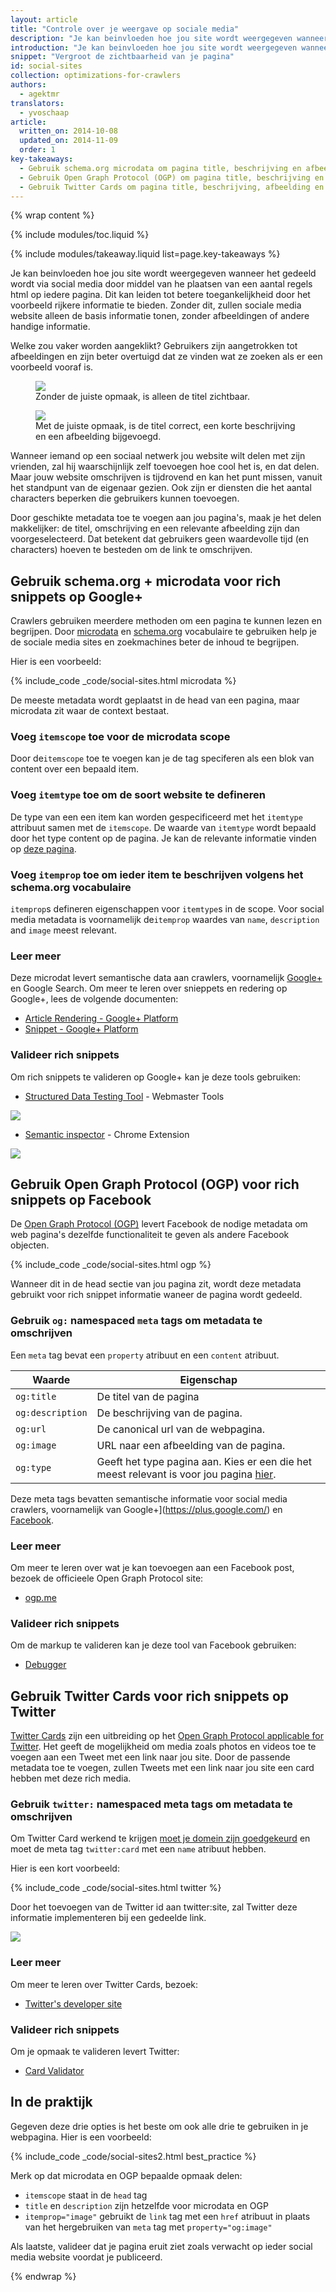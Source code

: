 ```yaml
---
layout: article
title: "Controle over je weergave op sociale media"
description: "Je kan beinvloeden hoe jou site wordt weergegeven wanneer het gedeeld wordt via social media door middel van he plaatsen van een aantal regels html op iedere pagina. Dit kan meer bezoekers naar je site trekken door het voorbeeld te voorzien van meer gegevens."
introduction: "Je kan beinvloeden hoe jou site wordt weergegeven wanneer het gedeeld wordt via social media door middel van he plaatsen van een aantal regels html op iedere pagina. Dit kan meer bezoekers naar je site trekken door het voorbeeld te voorzien van meer gegevens.."
snippet: "Vergroot de zichtbaarheid van je pagina"
id: social-sites
collection: optimizations-for-crawlers
authors:
  - agektmr
translators:
  - yvoschaap
article:
  written_on: 2014-10-08
  updated_on: 2014-11-09
  order: 1
key-takeaways:
  - Gebruik schema.org microdata om pagina title, beschrijving en afbeelding te specificeren voor Google+.
  - Gebruik Open Graph Protocol (OGP) om pagina title, beschrijving en afbeelding te specificeren voor Facebook.
  - Gebruik Twitter Cards om pagina title, beschrijving, afbeelding en twitter gebruikersnaame te specificeren voor Twitter.
---
```


{% wrap content %}

{% include modules/toc.liquid %}

{% include modules/takeaway.liquid list=page.key-takeaways %}

Je kan beinvloeden hoe jou site wordt weergegeven wanneer het gedeeld wordt via social media door middel van he plaatsen van een aantal regels html op iedere pagina. Dit kan leiden tot betere toegankelijkheid door het voorbeeld rijkere informatie te bieden. Zonder dit, zullen sociale media website alleen de basis informatie tonen, zonder afbeeldingen of andere handige informatie.

Welke zou vaker worden aangeklikt? Gebruikers zijn aangetrokken tot afbeeldingen en zijn beter overtuigd dat ze vinden wat ze zoeken als er een voorbeeld vooraf is.

<div class="clear g-wide--pull-1">
  <div class="g--half">
    <figure class="fluid">
      <img src="imgs/gplus-snippet-1.png" srcset="imgs/gplus-snippet-1.png 1x,
       imgs/gplus-snippet-1-2x.png 2x" />
      <figcaption>Zonder de juiste opmaak, is alleen de titel zichtbaar.</figcaption>
    </figure>
  </div>
  <div class="g--half g--last">
    <figure class="fluid">
      <img src="imgs/gplus-snippet-2.png" srcset="imgs/gplus-snippet-2.png 1x,
       imgs/gplus-snippet-2-2x.png 2x" />
      <figcaption>Met de juiste opmaak, is de titel correct, een korte beschrijving en een afbeelding bijgevoegd.</figcaption>
    </figure>
  </div>
</div>

Wanneer iemand op een sociaal netwerk jou website wilt delen met zijn vrienden, zal hij waarschijnlijk zelf toevoegen hoe cool het is, en dat delen. Maar jouw website omschrijven is tijdrovend en kan het punt missen, vanuit het standpunt van de eigenaar gezien. Ook zijn er diensten die het aantal characters beperken die gebruikers kunnen toevoegen.

Door geschikte metadata toe te voegen aan jou pagina's, maak je het delen makkelijker: de titel, omschrijving en een relevante afbeelding zijn dan voorgeselecteerd. Dat betekent dat gebruikers geen waardevolle tijd (en characters) hoeven te besteden om de link te omschrijven.

## Gebruik schema.org + microdata voor rich snippets op Google+
Crawlers gebruiken meerdere methoden om een pagina te kunnen lezen en begrijpen. Door [microdata](http://www.w3.org/TR/microdata/) en
[schema.org](https://schema.org/) vocabulaire te gebruiken help je de sociale media sites en zoekmachines beter de inhoud te begrijpen.

Hier is een voorbeeld:

{% include_code _code/social-sites.html microdata %}

De meeste metadata wordt geplaatst in de head van een pagina, maar microdata zit waar de context bestaat.

### Voeg `itemscope` toe voor de microdata scope
Door de`itemscope` toe te voegen kan je de tag speciferen als een blok van content over een bepaald item.

### Voeg `itemtype` toe om de soort website te defineren
De type van een een item kan worden gespecificeerd met het `itemtype` attribuut samen met de `itemscope`. De waarde van `itemtype` wordt bepaald door het type content op de pagina. Je kan de relevante informatie vinden op [deze pagina](http://schema.org/docs/full.html).

### Voeg `itemprop` toe om ieder item te beschrijven volgens het schema.org vocabulaire
`itemprop`s defineren eigenschappen voor `itemtype`s in de scope. Voor social media metadata is voornamelijk de`itemprop` waardes van `name`, `description` and `image` meest relevant.

### Leer meer
Deze microdat levert semantische data aan crawlers, voornamelijk [Google+](https://plus.google.com/) en Google Search. Om meer te leren over snieppets en redering op Google+, lees de volgende documenten:

* [Article Rendering - Google+ Platform](https://developers.google.com/+/web/snippet/article-rendering)
* [Snippet - Google+ Platform](https://developers.google.com/+/web/snippet/)

### Valideer rich snippets
Om rich snippets te valideren op Google+ kan je deze tools gebruiken:

* [Structured Data Testing Tool](http://www.google.com/webmasters/tools/richsnippets) - Webmaster Tools  

<img src="imgs/webmaster-tools.png" srcset="imgs/webmaster-tools.png 1x, imgs/webmaster-tools-2x.png 2x" />

* [Semantic inspector](https://chrome.google.com/webstore/detail/semantic-inspector/jobakbebljifplmcapcooffdbdmfdbjh/reviews) - Chrome Extension  

<img src="imgs/semantic-inspector.png" srcset="imgs/semantic-inspector.png 1x, imgs/semantic-inspector-2x.png 2x" />

## Gebruik Open Graph Protocol (OGP) voor rich snippets op Facebook
De [Open Graph Protocol (OGP)](http://ogp.me/) levert Facebook de nodige metadata om web pagina's dezelfde functionaliteit te geven als andere Facebook objecten.

{% include_code _code/social-sites.html ogp %}

Wanneer dit in de head sectie van jou pagina zit, wordt deze metadata gebruikt voor rich snippet informatie waneer de pagina wordt gedeeld.

### Gebruik `og:` namespaced `meta` tags om metadata te omschrijven
Een `meta` tag bevat een `property` atribuut en een `content` atribuut.

<table class="table-2">
  <colgroup>
    <col span="1">
    <col span="1">
  </colgroup>
  <thead>
    <tr>
      <th data-th="Property">Waarde</th>
      <th data-th="Content">Eigenschap</th>
    </tr>
  </thead>
  <tbody>
    <tr>
      <td data-th="Property"><code>og:title</code></td>
      <td data-th="Content">De titel van de pagina</td>
    </tr>
    <tr>
      <td data-th="Property"><code>og:description</code></td>
      <td data-th="Content">De beschrijving van de pagina.</td>
    </tr>
    <tr>
      <td data-th="Property"><code>og:url</code></td>
      <td data-th="Content">De canonical url van de webpagina.</td>
    </tr>
    <tr>
      <td data-th="Property"><code>og:image</code></td>
      <td data-th="Content">URL naar een afbeelding van de pagina.</td>
    </tr>
    <tr>
      <td data-th="Property"><code>og:type</code></td>
      <td data-th="Content">Geeft het type pagina aan. Kies er een die het meest relevant is voor jou pagina <a href="https://developers.facebook.com/docs/reference/opengraph/">hier</a>.</td>
    </tr>
  </tbody>
</table>

Deze meta tags bevatten semantische informatie voor social media crawlers, voornamelijk van Google+](https://plus.google.com/) en [Facebook](https://www.facebook.com/).

### Leer meer
Om meer te leren over wat je kan toevoegen aan een Facebook post, bezoek de officieele Open Graph Protocol site:

* [ogp.me](http://ogp.me/)

### Valideer rich snippets
Om de markup te valideren kan je deze tool van Facebook gebruiken:

* [Debugger](https://developers.facebook.com/tools/debug/)

## Gebruik Twitter Cards voor rich snippets op Twitter
[Twitter Cards](https://dev.twitter.com/docs/cards) zijn een uitbreiding op het [Open Graph Protocol applicable for Twitter](https://twitter.com/). Het geeft de mogelijkheid om media zoals photos en videos toe te voegen aan een Tweet met een link naar jou site. Door de passende metadata toe te voegen, zullen Tweets met een link naar jou site een card hebben met deze rich media.

### Gebruik `twitter:` namespaced meta tags om metadata te omschrijven
Om Twitter Card werkend te krijgen [moet je domein zijn goedgekeurd](https://dev.twitter.com/docs/cards/validation/validator) en moet de meta tag `twitter:card` met een `name` atribuut hebben.
  
Hier is een kort voorbeeld:

{% include_code _code/social-sites.html twitter %}

Door het toevoegen van de Twitter id aan twitter:site, zal Twitter deze informatie implementeren bij een gedeelde link.

<img src="imgs/twitter-card.png" srcset="imgs/twitter-card.png 1x, imgs/twitter-card-2x.png 2x" />

### Leer meer
Om meer te leren over Twitter Cards, bezoek:

* [Twitter's developer site](https://dev.twitter.com/docs/cards)

### Valideer rich snippets
Om je opmaak te valideren levert Twitter:

* [Card Validator](https://dev.twitter.com/docs/cards/validation/validator)

## In de praktijk
Gegeven deze drie opties is het beste om ook alle drie te gebruiken in je webpagina. Hier is een voorbeeld:

{% include_code _code/social-sites2.html best_practice %}

Merk op dat microdata en OGP bepaalde opmaak delen:

* `itemscope` staat in de `head` tag
* `title` en `description` zijn hetzelfde voor microdata en OGP
* `itemprop="image"` gebruikt de `link` tag met een `href` atribuut in plaats van het hergebruiken van `meta` tag met `property="og:image"` 

Als laatste, valideer dat je pagina eruit ziet zoals verwacht op ieder social media website voordat je publiceerd.

{% endwrap %}
